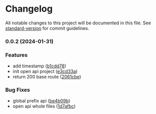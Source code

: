 # Changelog

All notable changes to this project will be documented in this file. See [standard-version](https://github.com/conventional-changelog/standard-version) for commit guidelines.

### 0.0.2 (2024-01-31)

### Features

- add timestamp ([b1cdd78](https://github.com/bramprasetyop/open-api/commit/b1cdd78e30e21c774524c22ff9d9ee28157c4ab0))
- init open api project ([e3cd33a](https://github.com/bramprasetyop/open-api/commit/e3cd33acf08011bf35d631577f54063d29f555cd))
- return 200 base route ([2061cbe](https://github.com/bramprasetyop/open-api/commit/2061cbea397bfc5380c1fadbd67e64e920646e10))

### Bug Fixes

- global prefix api ([be4b09b](https://github.com/bramprasetyop/open-api/commit/be4b09b3c0c12e461ff0aeea9d4af0651bdb1e84))
- open api whole files ([1d7afbc](https://github.com/bramprasetyop/open-api/commit/1d7afbcbcfffee317f85908f944dc58d867cfe91))
